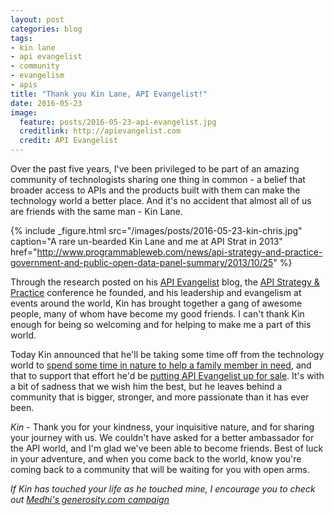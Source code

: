 ```yaml
---
layout: post
categories: blog
tags:
- kin lane
- api evangelist
- community
- evangelism
- apis
title: "Thank you Kin Lane, API Evangelist!"
date: 2016-05-23
image:
  feature: posts/2016-05-23-api-evangelist.jpg
  creditlink: http://apievangelist.com
  credit: API Evangelist
---
```


Over the past five years, I've been privileged to be part of an amazing community of technologists sharing one thing in common - a belief that broader access to APIs and the products built with them can make the technology world a better place. And it's no accident that almost all of us are friends with the same man - Kin Lane.

{% include _figure.html src="/images/posts/2016-05-23-kin-chris.jpg" caption="A rare un-bearded Kin Lane and me at API Strat in 2013" href="http://www.programmableweb.com/news/api-strategy-and-practice-government-and-public-open-data-panel-summary/2013/10/25" %}

Through the research posted on his [API Evangelist](http://apievangelist.com) blog, the [API Strategy & Practice](http://apistrat.com) conference he founded, and his leadership and evangelism at events around the world, Kin has brought together a gang of awesome people, many of whom have become my good friends. I can't thank Kin enough for being so welcoming and for helping to make me a part of this world.

Today Kin announced that he'll be taking some time off from the technology world to [spend some time in nature to help a family member in need](http://kinlane.com/2016/05/23/more-investment-is-needed-requiring-some-big-changes), and that to support that effort he'd be [putting API Evangelist up for sale](http://apievangelist.com/2016/05/23/api-evangelist-is-up-for-sale-get-your-bids-in-by-friday/). It's with a bit of sadness that we wish him the best, but he leaves behind a community that is bigger, stronger, and more passionate than it has ever been.

_Kin_ - Thank you for your kindness, your inquisitive nature, and for sharing your journey with us. We couldn't have asked for a better ambassador for the API world, and I'm glad we've been able to become friends. Best of luck in your adventure, and when you come back to the world, know you're coming back to a community that will be waiting for you with open arms.

_If Kin has touched your life as he touched mine, I encourage you to check out [Medhi's generosity.com campaign](https://www.generosity.com/community-fundraising/the-most-important-api-call-for-kin-lane/x/4052005)_
